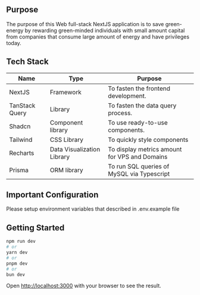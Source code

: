 ## Purpose

The purpose of this Web full-stack NextJS application is to save green-energy by rewarding green-minded individuals with small amount capital from companies that consume large amount of energy and have privileges today.

## Tech Stack

| Name           | Type                       | Purpose                                       |
| -------------- | -------------------------- | --------------------------------------------- |
| NextJS         | Framework                  | To fasten the frontend development.           |
| TanStack Query | Library                    | To fasten the data query process.             |
| Shadcn         | Component library          | To use ready-to-use components.               |
| Tailwind       | CSS Library                | To quickly style components                   |
| Recharts       | Data Visualization Library | To display metrics amount for VPS and Domains |
| Prisma         | ORM library                | To run SQL queries of MySQL via Typescript    |

## Important Configuration

Please setup environment variables that described in .env.example file

## Getting Started

```bash
npm run dev
# or
yarn dev
# or
pnpm dev
# or
bun dev
```

Open [http://localhost:3000](http://localhost:3000) with your browser to see the result.
